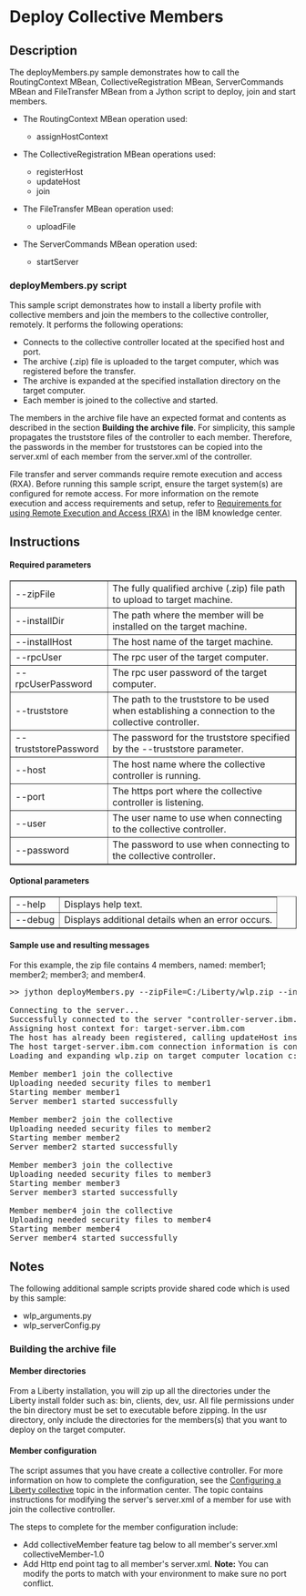 # Deploy Collective Members

## Description

The deployMembers.py sample demonstrates how to call the RoutingContext MBean, CollectiveRegistration MBean, ServerCommands MBean and FileTransfer MBean from a Jython script to deploy, join and start members.

* The RoutingContext MBean operation used:
    * assignHostContext
* The CollectiveRegistration MBean operations used:
    * registerHost
    * updateHost
    * join

* The FileTransfer MBean operation used:
    * uploadFile
* The ServerCommands MBean operation used:
    * startServer
    
### deployMembers.py script
This sample script demonstrates how to install a liberty profile with collective members and join the members to the collective controller, remotely. It performs the following operations:
* Connects to the collective controller located at the specified host and port.
* The archive (.zip) file is uploaded to the target computer, which was registered before the transfer.
* The archive is expanded at the specified installation directory on the target computer.
* Each member is joined to the collective and started.

The members in the archive file have an expected format and contents as described in the section **Building the archive file**. For simplicity, this sample propagates the truststore files of the controller to each member. Therefore, the passwords in the member for truststores can be copied into the server.xml of each member from the server.xml of the controller.

File transfer and server commands require remote execution and access (RXA). Before running this sample script, ensure the target system(s) are configured for remote access. For more information on the remote execution and access requirements and setup, refer to [Requirements for using Remote Execution and Access (RXA)](http://www14.software.ibm.com/webapp/wsbroker/redirect?version=phil&product=was-nd-dist&topic=cins_cim_rxa_requirements) in the IBM knowledge center.

## Instructions

#### Required parameters

<table border="1">

<tbody>

<tr>

<td>--zipFile</td>

<td>The fully qualified archive (.zip) file path to upload to target machine.</td>

</tr>

<tr>

<td>--installDir</td>

<td>The path where the member will be installed on the target machine.</td>

</tr>

<tr>

<td>--installHost</td>

<td>The host name of the target machine.</td>

</tr>

<tr>

<td>--rpcUser</td>

<td>The rpc user of the target computer.</td>

</tr>

<tr>

<td>--rpcUserPassword</td>

<td>The rpc user password of the target computer.</td>

</tr>

<tr>

<td>--truststore</td>

<td>The path to the truststore to be used when establishing a connection to the collective controller.</td>

</tr>

<tr>

<td>--truststorePassword</td>

<td>The password for the truststore specified by the --truststore parameter.</td>

</tr>

<tr>

<td>--host</td>

<td>The host name where the collective controller is running.</td>

</tr>

<tr>

<td>--port</td>

<td>The https port where the collective controller is listening.</td>

</tr>

<tr>

<td>--user</td>

<td>The user name to use when connecting to the collective controller.</td>

</tr>

<tr>

<td>--password</td>

<td>The password to use when connecting to the collective controller.</td>

</tr>

</tbody>

</table>

#### Optional parameters

<table border="1">

<tbody>

<tr>

<td>--help</td>

<td>Displays help text.</td>

</tr>

<tr>

<td>--debug</td>

<td>Displays additional details when an error occurs.</td>

</tr>

</tbody>

</table>

#### Sample use and resulting messages
For this example, the zip file contains 4 members, named: member1; member2; member3; and member4.

<pre class="code">>> jython deployMembers.py --zipFile=C:/Liberty/wlp.zip --installDir=c:/Liberty/wlp --installHost=target-server.ibm.com --rpcUser=administrator --rpcUserPassword=secret --truststore=C:/Liberty/wlp/usr/servers/controller1/resources/security/trust.jks --truststorePassword=password --host=controller-server.ibm.com --port=9443 --user=admin --password=adminpwd

Connecting to the server...
Successfully connected to the server "controller-server.ibm.com:9443"
Assigning host context for: target-server.ibm.com
The host has already been registered, calling updateHost instead.
The host target-server.ibm.com connection information is configured.
Loading and expanding wlp.zip on target computer location c:/Liberty/wlp

Member member1 join the collective
Uploading needed security files to member1
Starting member member1
Server member1 started successfully

Member member2 join the collective
Uploading needed security files to member2
Starting member member2
Server member2 started successfully

Member member3 join the collective
Uploading needed security files to member3
Starting member member3
Server member3 started successfully

Member member4 join the collective
Uploading needed security files to member4
Starting member member4
Server member4 started successfully
</pre>


## Notes

The following additional sample scripts provide shared code which is used by this sample:
* wlp_arguments.py
* wlp_serverConfig.py

### Building the archive file

#### Member directories

From a Liberty installation, you will zip up all the directories under the Liberty install folder such as: bin, clients, dev, usr. All file permissions under the bin directory must be set to executable before zipping. In the usr directory, only include the directories for the members(s) that you want to deploy on the target computer.

#### Member configuration

The script assumes that you have create a collective controller. For more information on how to complete the configuration, see the [Configuring a Liberty collective](http://www14.software.ibm.com/webapp/wsbroker/redirect?version=phil&product=was-nd-mp&topic=tagt_wlp_configure_collective) topic in the information center. The topic contains instructions for modifying the server's server.xml of a member for use with join the collective controller.

The steps to complete for the member configuration include:
* Add collectiveMember feature tag below to all member's server.xml <featuremanager><feature>collectiveMember-1.0</feature></featuremanager>
* Add Http end point tag to all member's server.xml. **Note:** You can modify the ports to match with your environment to make sure no port conflict. <httpendpoint id="defaultHttpEndpoint" host="*" httpport="9081" httpsport="9444">

